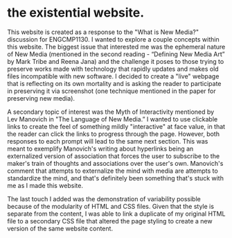 # the existential website.
<p>This website is created as a response to the "What is New Media?" discussion for ENGCMP1130. I wanted to explore a couple concepts within this website.
The biggest issue that interested me was the ephemeral nature of New Media (mentioned in the second reading - “Defining New Media Art” by Mark Tribe and Reena Jana) and the challenge it poses to those trying to preserve works made with technology that rapidly updates and makes old files incompatible with new software. I decided to create a "live" webpage that is reflecting on its own mortality and is asking the reader to participate in preserving it via screenshot (one technique mentioned in the paper for preserving new media).</p>
<p>A secondary topic of interest was the Myth of Interactivity mentioned by Lev Manovich in "The Language of New Media.” I wanted to use clickable links to create the feel of something mildly "interactive" at face value, in that the reader can click the links to progress through the page. However, both responses to each prompt will lead to the same next section. This was meant to exemplify Manovich's writing about hyperlinks being an externalized version of association that forces the user to subscribe to the maker's train of thoughts and associations over the user's own. Manovich's comment that attempts to externalize the mind with media are attempts to standardize the mind, and that's definitely been something that's stuck with me as I made this website.</p>
<p>The last touch I added was the demonstration of variability possible because of the modularity of HTML and CSS files. Given that the style is separate from the content, I was able to link a duplicate of my original HTML file to a secondary CSS file that altered the page styling to create a new version of the same website content.</p>
